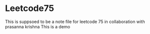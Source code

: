 # Leetcode75

This is suppsoed to be a note file for leetcode 75 in collaboration with prasanna krishna
This is a demo
